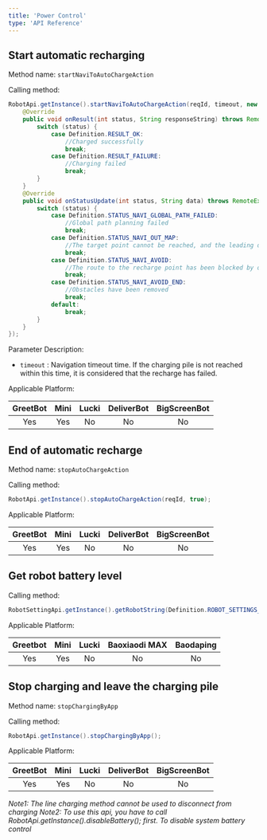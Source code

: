 ```yaml
---
title: 'Power Control'
type: 'API Reference'
---
```


## Start automatic recharging
Method name: `startNaviToAutoChargeAction`

Calling method:

``` java
RobotApi.getInstance().startNaviToAutoChargeAction(reqId, timeout, new ActionListener() {
    @Override
    public void onResult(int status, String responseString) throws RemoteException {
        switch (status) {
            case Definition.RESULT_OK:
                //Charged successfully
                break;
            case Definition.RESULT_FAILURE:
                //Charging failed
                break;
        }
    }
    @Override
    public void onStatusUpdate(int status, String data) throws RemoteException {
        switch (status) {
            case Definition.STATUS_NAVI_GLOBAL_PATH_FAILED:
                //Global path planning failed
                break;
            case Definition.STATUS_NAVI_OUT_MAP:
                //The target point cannot be reached, and the leading destination is outside the map. It is possible that the map does not match the location point. Please reset the location point
                break;
            case Definition.STATUS_NAVI_AVOID:
                //The route to the recharge point has been blocked by obstacles
                break;
            case Definition.STATUS_NAVI_AVOID_END:
                //Obstacles have been removed
                break;
            default:
                break;
        }
    }
});
```

Parameter Description:

- `timeout` : Navigation timeout time. If the charging pile is not reached within this time, it is considered that the recharge has failed.

Applicable Platform:

<div class="fixed-table bordered-table">

|GreetBot|Mini|Lucki|DeliverBot|BigScreenBot|
|:-:|:-:|:-:|:-:|:-:|
|Yes|Yes|No|No|No|

</div>



## End of automatic recharge
Method name: `stopAutoChargeAction`

Calling method:
``` java
RobotApi.getInstance().stopAutoChargeAction(reqId, true);
```

Applicable Platform:

<div class="fixed-table bordered-table">

|GreetBot|Mini|Lucki|DeliverBot|BigScreenBot|
|:-:|:-:|:-:|:-:|:-:|
|Yes|Yes|No|No|No|

</div>


## Get robot battery level

Calling method:

``` java
RobotSettingApi.getInstance().getRobotString(Definition.ROBOT_SETTINGS_BATTERY_INFO);
``` 

Applicable Platform:

<div class="fixed-table bordered-table">

|Greetbot|Mini|Lucki|Baoxiaodi MAX|Baodaping|
|:-:|:-:|:-:|:-:|:-:|
|Yes|Yes|No|No|No|

</div>


## Stop charging and leave the charging pile
Method name: `stopChargingByApp`

Calling method:

``` java
RobotApi.getInstance().stopChargingByApp();
``` 

Applicable Platform:

<div class="fixed-table bordered-table">

|GreetBot|Mini|Lucki|DeliverBot|BigScreenBot|
|:-:|:-:|:-:|:-:|:-:|
|Yes|Yes|No|No|No|

</div>

*Note1: The line charging method cannot be used to disconnect from charging*
*Note2: To use this api, you have to call RobotApi.getInstance().disableBattery(); first. To disable system battery control*